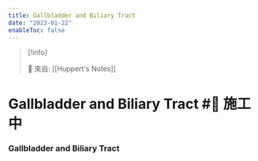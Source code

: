 ```yaml
---
title: Gallbladder and Biliary Tract
date: "2023-01-22"
enableToc: false
---
```


> [!info]
>
> 🌱 來自: [[Huppert's Notes]]

# Gallbladder and Biliary Tract #🚧 施工中

### Gallbladder and Biliary Tract

